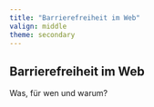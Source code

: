 ```yaml
---
title: "Barrierefreiheit im Web"
valign: middle
theme: secondary
---
```

## Barrierefreiheit im Web
Was, für wen und warum?